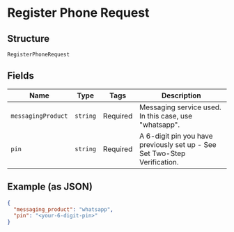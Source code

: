
# Register Phone Request

## Structure

`RegisterPhoneRequest`

## Fields

| Name | Type | Tags | Description |
|  --- | --- | --- | --- |
| `messagingProduct` | `string` | Required | Messaging service used. In this case, use "whatsapp". |
| `pin` | `string` | Required | A 6-digit pin you have previously set up - See Set Two-Step Verification. |

## Example (as JSON)

```json
{
  "messaging_product": "whatsapp",
  "pin": "<your-6-digit-pin>"
}
```

